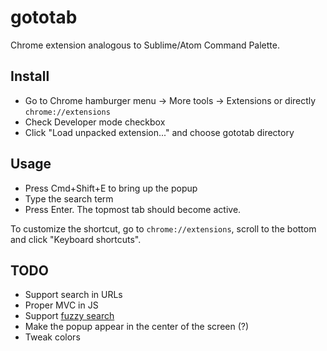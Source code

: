 # gototab
Chrome extension analogous to Sublime/Atom Command Palette.

## Install
- Go to Chrome hamburger menu &#8594; More tools &#8594; Extensions or directly `chrome://extensions`
- Check Developer mode checkbox
- Click "Load unpacked extension..." and choose gototab directory

## Usage
- Press Cmd+Shift+E to bring up the popup
- Type the search term
- Press Enter. The topmost tab should become active.

To customize the shortcut, go to `chrome://extensions`, scroll to the bottom and click "Keyboard shortcuts".

## TODO
- Support search in URLs
- Proper MVC in JS
- Support [fuzzy search](http://en.wikipedia.org/wiki/Approximate_string_matching#Problem_formulation_and_algorithms)
- Make the popup appear in the center of the screen (?)
- Tweak colors
